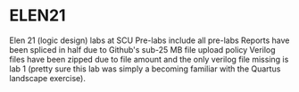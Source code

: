 # ELEN21
Elen 21 (logic design) labs at SCU
Pre-labs include all pre-labs
Reports have been spliced in half due to Github's sub-25 MB file upload policy
Verilog files have been zipped due to file amount and the only verilog file missing is lab 1 (pretty sure this lab was simply a becoming familiar with the Quartus landscape exercise).
